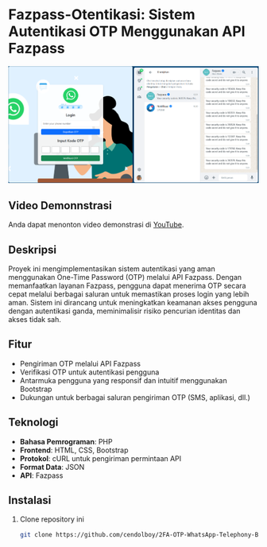 # Fazpass-Otentikasi: Sistem Autentikasi OTP Menggunakan API Fazpass

![Screenshots](https://raw.githubusercontent.com/cendolboy/2FA-OTP-WhatsApp-Telephony-Based-Two-Factor-Authentication/refs/heads/main/Screenshoot%20Aplikasi%20dan%20OTP.PNG)

## Video Demonnstrasi
Anda dapat menonton video demonstrasi di [YouTube](https://youtu.be/yjPef7O5kyg).

## Deskripsi
Proyek ini mengimplementasikan sistem autentikasi yang aman menggunakan One-Time Password (OTP) melalui API Fazpass. Dengan memanfaatkan layanan Fazpass, pengguna dapat menerima OTP secara cepat melalui berbagai saluran untuk memastikan proses login yang lebih aman. Sistem ini dirancang untuk meningkatkan keamanan akses pengguna dengan autentikasi ganda, meminimalisir risiko pencurian identitas dan akses tidak sah.

## Fitur
- Pengiriman OTP melalui API Fazpass
- Verifikasi OTP untuk autentikasi pengguna
- Antarmuka pengguna yang responsif dan intuitif menggunakan Bootstrap
- Dukungan untuk berbagai saluran pengiriman OTP (SMS, aplikasi, dll.)

## Teknologi
- **Bahasa Pemrograman**: PHP
- **Frontend**: HTML, CSS, Bootstrap
- **Protokol**: cURL untuk pengiriman permintaan API
- **Format Data**: JSON
- **API**: Fazpass

## Instalasi
1. Clone repository ini
   ```bash
   git clone https://github.com/cendolboy/2FA-OTP-WhatsApp-Telephony-Based-Two-Factor-Authentication.git
